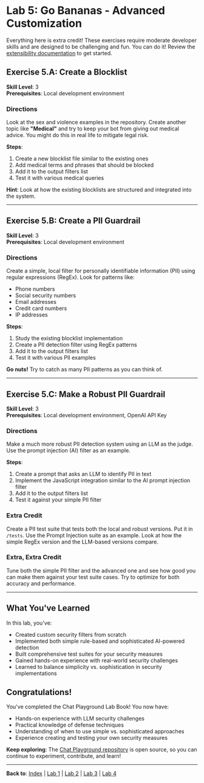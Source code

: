 # Lab 5: Go Bananas - Advanced Customization

Everything here is extra credit! These exercises require moderate developer skills and are designed to be challenging and fun. You can do it! Review the [extensibility documentation](https://github.com/virtualsteve-star/chat-playground/blob/main/documentation/extensibility.md) to get started.

## Exercise 5.A: Create a Blocklist

**Skill Level**: 3  
**Prerequisites**: Local development environment

### Directions
Look at the sex and violence examples in the repository. Create another topic like **"Medical"** and try to keep your bot from giving out medical advice. You might do this in real life to mitigate legal risk.

**Steps**:
1. Create a new blocklist file similar to the existing ones
2. Add medical terms and phrases that should be blocked
3. Add it to the output filters list
4. Test it with various medical queries

**Hint**: Look at how the existing blocklists are structured and integrated into the system.

---

## Exercise 5.B: Create a PII Guardrail

**Skill Level**: 3  
**Prerequisites**: Local development environment

### Directions
Create a simple, local filter for personally identifiable information (PII) using regular expressions (RegEx). Look for patterns like:
- Phone numbers
- Social security numbers
- Email addresses
- Credit card numbers
- IP addresses

**Steps**:
1. Study the existing blocklist implementation
2. Create a PII detection filter using RegEx patterns
3. Add it to the output filters list
4. Test it with various PII examples

**Go nuts!** Try to catch as many PII patterns as you can think of.

---

## Exercise 5.C: Make a Robust PII Guardrail

**Skill Level**: 3  
**Prerequisites**: Local development environment, OpenAI API Key

### Directions
Make a much more robust PII detection system using an LLM as the judge. Use the prompt injection (AI) filter as an example.

**Steps**:
1. Create a prompt that asks an LLM to identify PII in text
2. Implement the JavaScript integration similar to the AI prompt injection filter
3. Add it to the output filters list
4. Test it against your simple PII filter

### Extra Credit
Create a PII test suite that tests both the local and robust versions. Put it in `/tests`. Use the Prompt Injection suite as an example. Look at how the simple RegEx version and the LLM-based versions compare.

### Extra, Extra Credit
Tune both the simple PII filter and the advanced one and see how good you can make them against your test suite cases. Try to optimize for both accuracy and performance.

---

## What You've Learned

In this lab, you've:
- Created custom security filters from scratch
- Implemented both simple rule-based and sophisticated AI-powered detection
- Built comprehensive test suites for your security measures
- Gained hands-on experience with real-world security challenges
- Learned to balance simplicity vs. sophistication in security implementations

## Congratulations!

You've completed the Chat Playground Lab Book! You now have:
- Hands-on experience with LLM security challenges
- Practical knowledge of defense techniques
- Understanding of when to use simple vs. sophisticated approaches
- Experience creating and testing your own security measures

**Keep exploring**: The [Chat Playground repository](https://github.com/virtualsteve-star/chat-playground) is open source, so you can continue to experiment, contribute, and learn!

---

**Back to**: [Index](Index.md) | [Lab 1](Lab1-FirstSteps.md) | [Lab 2](Lab2-BrokenBot.md) | [Lab 3](Lab3-DefenseInDepth.md) | [Lab 4](Lab4-SimpleVsSmart.md) 